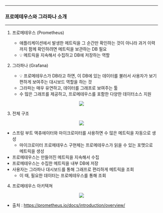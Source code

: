 -----
### 프로메테우스와 그라파나 소개
-----
1. 프로메테우스 (Prometheus)
   - 애플리케이션에서 발생한 메트릭을 그 순간만 확인하는 것이 아니라 과거 이력까지 함께 확인하려면 메트릭을 보관하는 DB 필요
   - 💡 메트릭을 지속해서 수집하고 DB에 저장하는 역할

2. 그라파나 (Grafana)
   - 💡 프로메테우스가 DB라고 하면, 이 DB에 있는 데이터를 불러서 사용자가 보기 편하게 보여주는 대시보드 역할을 하는 것
   - 그라파는 매우 유연하고, 데이터를 그래프로 보여주는 툴
   - 수 많은 그래프를 제공하고, 프로메테우스를 포함한 다양한 데이터소스 지원
<div align="center">
<img src="https://github.com/user-attachments/assets/e17a458e-d656-4751-9244-ff668e7270d9">
</div>

3. 전체 구조
<div align="center">
<img src="https://github.com/user-attachments/assets/b4860e25-e1af-4ce7-b93c-6c594bbab08e">
</div>

  - 스프링 부트 액츄에이터와 마이크로미터를 사용하면 수 많은 메트릭을 자동으로 생성
    + 마이크로미터 프로메테우스 구현체는 프로메테우스가 읽을 수 있는 포맷으로 메트릭을 생성
  - 프로메테우스는 만들어진 메트릭을 지속해서 수집
  - 프로메테우스는 수집한 메트릭을 내부 DB에 저장
  - 사용자는 그라파나 대시보드를 통해 그래프로 편리하게 메트릭을 조회
    + 이 때, 필요한 데이터는 프로메테우스를 통해 조회

4. 프로메테우스 아키텍쳐
<div align="center">
<img src="https://github.com/user-attachments/assets/f0a52411-0031-4ad7-b604-fc41924268ee">
</div>

  - 출처 : https://prometheus.io/docs/introduction/overview/
